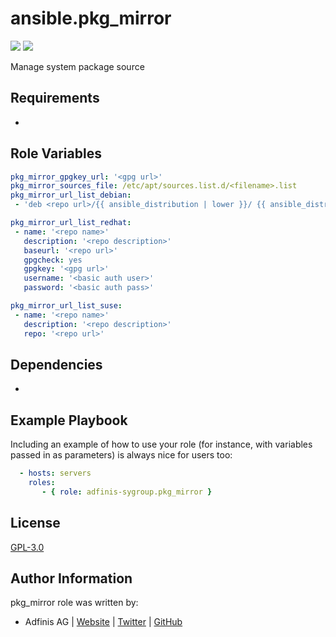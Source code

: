 ansible.pkg_mirror
===

[![](https://img.shields.io/github/license/adfinis/ansible-role-pkg_mirror.svg?style=flat-square)](https://github.com/adfinis-sygroup/ansible-role-pkg_mirror/blob/master/LICENSE)
[![](https://img.shields.io/badge/galaxy-adfinis.pkg_mirror-660198.svg?style=flat-square)](https://galaxy.ansible.com/adfinis-sygroup/pkg_mirror)

Manage system package source


## Requirements

-


## Role Variables

```yaml
pkg_mirror_gpgkey_url: '<gpg url>'
pkg_mirror_sources_file: /etc/apt/sources.list.d/<filename>.list
pkg_mirror_url_list_debian:
 - 'deb <repo url>/{{ ansible_distribution | lower }}/ {{ ansible_distribution_release }} main'

pkg_mirror_url_list_redhat:
 - name: '<repo name>'
   description: '<repo description>'
   baseurl: '<repo url>'
   gpgcheck: yes
   gpgkey: '<gpg url>'
   username: '<basic auth user>'
   password: '<basic auth pass>'

pkg_mirror_url_list_suse:
 - name: '<repo name>'
   description: '<repo description>'
   repo: '<repo url>'
```



## Dependencies

-


## Example Playbook

Including an example of how to use your role (for instance, with variables
passed in as parameters) is always nice for users too:

```yaml
  - hosts: servers
    roles:
       - { role: adfinis-sygroup.pkg_mirror }
```

## License

[GPL-3.0](https://github.com/adfinis/ansible-role-pkg_mirror/blob/master/LICENSE)


## Author Information

pkg_mirror role was written by:

* Adfinis AG | [Website](https://www.adfinis.com/) | [Twitter](https://twitter.com/adfinis) | [GitHub](https://github.com/adfinis)

